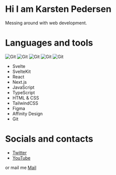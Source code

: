 # Hi I am Karsten Pedersen

Messing around with web development.

# Languages and tools

![Git](https://img.shields.io/badge/Git-000000?style=for-the-badge&logo=git&&logoColor=white)
![Git](https://img.shields.io/badge/Git-000000?style=for-the-badge&logo=git&&logoColor=white)
![Git](https://img.shields.io/badge/Git-000000?style=for-the-badge&logo=git&&logoColor=white)
![Git](https://img.shields.io/badge/Git-000000?style=for-the-badge&logo=git&&logoColor=white)
![Git](https://img.shields.io/badge/Git-000000?style=for-the-badge&logo=git&&logoColor=white)
- Svelte
- SvelteKit
- React
- Next.js
- JavaScript
- TypeScript
- HTML & CSS
- TailwindCSS
- Figma
- Affinity Design
- Git

# Socials and contacts
- [Twitter](https://twitter.com/KarstenFinderup)
- [YouTube](https://www.youtube.com/channel/UCPUSU_U5RsqrcPoNHDKsWEg)

or mail me [Mail](https://mail.google.com/mail/?view=cm&fs=1&to=karstenfp.all@gmail.com)
